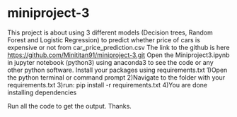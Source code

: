 # miniproject-3
This project is about using 3 different models (Decision trees, Random Forest and Logistic Regression) to predict whether price of cars is expensive or not from car_price_prediction.csv
The link to the github is here https://github.com/Minititan91/miniproject-3.git
Open the Miniproject3.ipynb in jupyter notebook (python3) using anaconda3 to see the code or any other python software. 
Install your packages using requirements.txt 1)Open the python terminal or command prompt 2)Navigate to the folder with your requirements.txt
3)run: pip install -r requirements.txt 4)You are done installing dependencies

Run all the code to get the output. Thanks.
